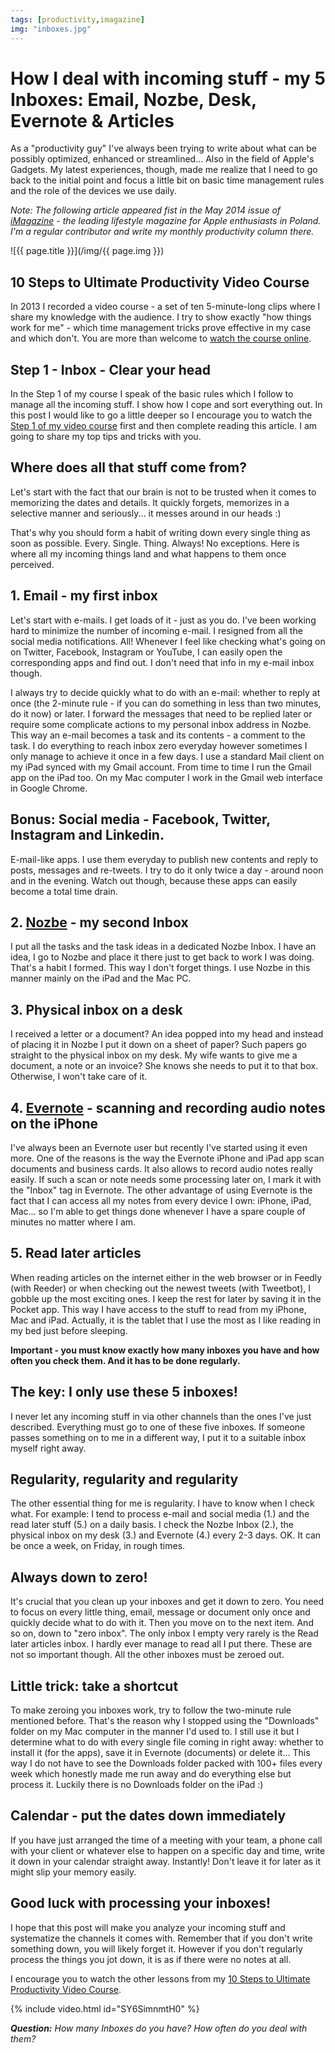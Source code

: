 ```yaml
---
tags: [productivity,imagazine]
img: "inboxes.jpg"
---
```


# How I deal with incoming stuff - my 5 Inboxes: Email, Nozbe, Desk, Evernote & Articles

As a "productivity guy" I've always been trying to write about what can be possibly optimized, enhanced or streamlined... Also in the field of Apple's Gadgets. My latest experiences, though, made me realize that I need to go back to the initial point and focus a little bit on basic time management rules and the role of the devices we use daily. 

*Note: The following article appeared fist in the May 2014 issue of [iMagazine](/pl/skrzynka/) - the leading lifestyle magazine for Apple enthusiasts in Poland. I'm a regular contributor and write my monthly productivity column there.*

<!--More-->

![{{ page.title }}](/img/{{ page.img }})

## 10 Steps to Ultimate Productivity Video Course

In 2013 I recorded a video course - a set of ten 5-minute-long clips where I share my knowledge with the audience. I try to show exactly "how things work for me" - which time management tricks prove effective in my case and which don't. You are more than welcome to [watch the course online][course].

## Step 1 - Inbox - Clear your head

In the Step 1 of my course I speak of the basic rules which I follow to manage all the incoming stuff. I show how I cope and sort everything out. In this post I would like to go a little deeper so I encourage you to watch the [Step 1 of my video course][course] first and then complete reading this article. I am going to share my top tips and tricks with you.



## Where does all that stuff come from?

Let's start with the fact that our brain is not to be trusted when it comes to memorizing the dates and details. It quickly forgets, memorizes in a selective manner and seriously... it messes around in our heads :) 

That's why you should form a habit of writing down every single thing as soon as possible. Every. Single. Thing. Always! No exceptions. Here is where all my incoming things land and what happens to them once perceived.

## 1. Email - my first inbox

Let's start with e-mails. I get loads of it - just as you do. I've been working hard to minimize the number of incoming e-mail. I resigned from all the social media notifications. All! Whenever I feel like checking what's going on on Twitter, Facebook, Instagram or YouTube, I can easily open the corresponding apps and find out. I don't need that info in my e-mail inbox though.

I always try to decide quickly what to do with an e-mail: whether to reply at once (the 2-minute rule - if you can do something in less than two minutes, do it now) or later. I forward the messages that need to be replied later or require some complicate actions to my personal inbox address in Nozbe. This way an e-mail becomes a task and its contents - a comment to the task. I do everything to reach inbox zero everyday however sometimes I only manage to achieve it once in a few days. I use a standard Mail client on my iPad synced with my Gmail account. From time to time I run the Gmail app on the iPad too. On my Mac computer I work in the Gmail web interface in Google Chrome.

## Bonus: Social media - Facebook, Twitter, Instagram and Linkedin.

E-mail-like apps. I use them everyday to publish new contents and reply to posts, messages and re-tweets. I try to do it only twice a day - around noon and in the evening. Watch out though, because these apps can easily become a total time drain.

## 2. [Nozbe][n] - my second Inbox

I put all the tasks and the task ideas in a dedicated Nozbe Inbox. I have an idea, I go to Nozbe and place it there just to get back to work I was doing. That's a habit I formed. This way I don't forget things. I use Nozbe in this manner mainly on the iPad and the Mac PC.

## 3. Physical inbox on a desk

I received a letter or a document? An idea popped into my head and instead of placing it in Nozbe I put it down on a sheet of paper? Such papers go straight to the physical inbox on my desk. My wife wants to give me a document, a note or an invoice? She knows she needs to put it to that box. Otherwise, I won't take care of it.

## 4. [Evernote][] - scanning and recording audio notes on the iPhone

I've always been an Evernote user but recently I've started using it even more. One of the reasons is the way the Evernote iPhone and iPad app scan documents and business cards. It also allows to record audio notes really easily. If such a scan or note needs some processing later on, I mark it with the "Inbox" tag in Evernote. The other advantage of using Evernote is the fact that I can access all my notes from every device I own: iPhone, iPad, Mac... so I'm able to get things done whenever I have a spare couple of minutes no matter where I am.

## 5. Read later articles

When reading articles on the internet either in the web browser or in Feedly (with Reeder) or when checking out the newest tweets (with Tweetbot), I gobble up the most exciting ones. I keep the rest for later by saving it in the Pocket app. This way I have access to the stuff to read from my iPhone, Mac and iPad. Actually, it is the tablet that I use the most as I like reading in my bed just before sleeping.

**Important - you must know exactly how many inboxes you have and how often you check them. And it has to be done regularly.**

## The key: I only use these 5 inboxes!

I never let any incoming stuff in via other channels than the ones I've just described. Everything must go to one of these five inboxes. If someone passes something on to me in a different way, I put it to a suitable inbox myself right away.

## Regularity, regularity and regularity

The other essential thing for me is regularity. I have to know when I check what. For example: I tend to process e-mail and social media (1.) and the read later stuff (5.) on a daily basis. I check the Nozbe Inbox (2.), the physical inbox on my desk (3.) and Evernote (4.) every 2-3 days. OK. It can be once a week, on Friday, in rough times.

## Always down to zero!

It's crucial that you clean up your inboxes and get it down to zero. You need to focus on every little thing, email, message or document only once and quickly decide what to do with it. Then you move on to the next item. And so on, down to "zero inbox". The only inbox I empty very rarely is the Read later articles inbox. I hardly ever manage to read all I put there. These are not so important though. All the other inboxes must be zeroed out.

## Little trick: take a shortcut 

To make zeroing you inboxes work, try to follow the two-minute rule mentioned before. That's the reason why I stopped using the "Downloads" folder on my Mac computer in the manner I'd used to. I still use it but I determine what to do with every single file coming in right away: whether to install it (for the apps), save it in Evernote (documents) or delete it... This way I do not have to see the Downloads folder packed with 100+ files every week which honestly made me run away and do everything else but process it. Luckily there is no Downloads folder on the iPad :)

## Calendar - put the dates down immediately
 
If you have just arranged the time of a meeting with your team, a phone call with your client or whatever else to happen on a specific day and time, write it down in your calendar straight away. Instantly! Don't leave it for later as it might slip your memory easily.

## Good luck with processing your inboxes!

I hope that this post will make you analyze your incoming stuff and systematize the channels it comes with. Remember that if you don't write something down, you will likely forget it. However if you don't regularly process the things you jot down, it is as if there were no notes at all.

I encourage you to watch the other lessons from my [10 Steps to Ultimate Productivity Video Course][course].

{% include video.html id="SY6SimnmtH0" %}

***Question:*** *How many Inboxes do you have? How often do you deal with them?*

[iMagazine]: http://iMagazine.pl
[Dropbox]: http://db.tt/kD7Liux
[Evernote]: /how-i-use-evernote
[It's all about Passion!]: /passion
[Nozbe]: http://nozbe.com/
[s]: http://nozbe.com/signup
[#iPadOnly]: http://ipadonlybook.com/
[Productive! Magazine]: http://productivemag.com/
[Productive! Show]: /show
[Twitter]: http://twitter.com/MSliwinski
[course]: http://nozbe.com/course/


[n]: https://michael.gratis/nozbe